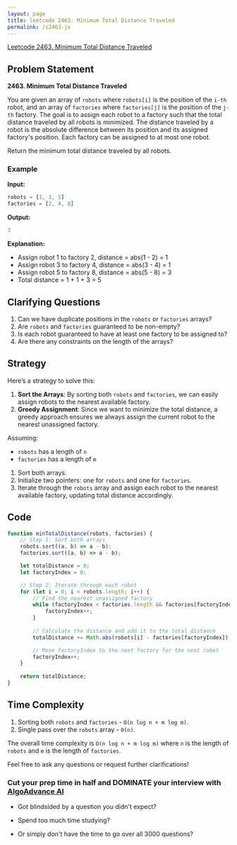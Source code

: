 ```yaml
---
layout: page
title: leetcode 2463. Minimum Total Distance Traveled
permalink: /s2463-js
---
```

[Leetcode 2463. Minimum Total Distance Traveled](https://algoadvance.github.io/algoadvance/l2463)
## Problem Statement

**2463. Minimum Total Distance Traveled**

You are given an array of `robots` where `robots[i]` is the position of the `i-th` robot, and an array of `factories` where `factories[j]` is the position of the `j-th` factory. The goal is to assign each robot to a factory such that the total distance traveled by all robots is minimized. The distance traveled by a robot is the absolute difference between its position and its assigned factory's position. Each factory can be assigned to at most one robot.

Return the minimum total distance traveled by all robots.

### Example

**Input:**
```js
robots = [1, 3, 5]
factories = [2, 4, 8]
```

**Output:**
```js
3
```

**Explanation:**
- Assign robot 1 to factory 2, distance = abs(1 - 2) = 1
- Assign robot 3 to factory 4, distance = abs(3 - 4) = 1
- Assign robot 5 to factory 8, distance = abs(5 - 8) = 3
- Total distance = 1 + 1 + 3 = 5

## Clarifying Questions

1. Can we have duplicate positions in the `robots` or `factories` arrays?
2. Are `robots` and `factories` guaranteed to be non-empty?
3. Is each robot guaranteed to have at least one factory to be assigned to?
4. Are there any constraints on the length of the arrays?

## Strategy

Here’s a strategy to solve this:

1. **Sort the Arrays**: By sorting both `robots` and `factories`, we can easily assign robots to the nearest available factory.
2. **Greedy Assignment**: Since we want to minimize the total distance, a greedy approach ensures we always assign the current robot to the nearest unassigned factory.

Assuming:
- `robots` has a length of `n`
- `factories` has a length of `m`

1. Sort both arrays.
2. Initialize two pointers: one for `robots` and one for `factories`.
3. Iterate through the `robots` array and assign each robot to the nearest available factory, updating total distance accordingly.

## Code

```js
function minTotalDistance(robots, factories) {
    // Step 1: Sort both arrays
    robots.sort((a, b) => a - b);
    factories.sort((a, b) => a - b);

    let totalDistance = 0;
    let factoryIndex = 0;

    // Step 2: Iterate through each robot
    for (let i = 0; i < robots.length; i++) {
        // Find the nearest unassigned factory
        while (factoryIndex < factories.length && factories[factoryIndex] < robots[i]) {
            factoryIndex++;
        }
        
        // Calculate the distance and add it to the total distance
        totalDistance += Math.abs(robots[i] - factories[factoryIndex]);

        // Move factoryIndex to the next factory for the next robot
        factoryIndex++;
    }
    
    return totalDistance;
}
```

## Time Complexity

1. Sorting both `robots` and `factories` - `O(n log n + m log m)`.
2. Single pass over the `robots` array - `O(n)`.

The overall time complexity is `O(n log n + m log m)` where `n` is the length of `robots` and `m` is the length of `factories`.

Feel free to ask any questions or request further clarifications!


### Cut your prep time in half and DOMINATE your interview with [AlgoAdvance AI](https://algoAdvance.com)

- Got blindsided by a question you didn't expect?

- Spend too much time studying?

- Or simply don't have the time to go over all 3000 questions?

